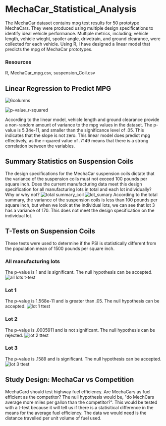 # MechaCar_Statistical_Analysis
The MechaCar dataset contains mpg test results for 50 prototype MechaCars. They were produced using multiple design specifications to identify ideal vehicle performance. Multiple metrics, including; vehicle length, vehicle wieght, spoiler angle, drivetrain, and ground clearance, were collected for each vehicle. Using R, I have designed a linear model that predicts the mpg of MechaCar prototypes. 

### Resources
R, MechaCar_mpg.csv, suspension_Coil.csv

## Linear Regression to Predict MPG
![6columns](https://user-images.githubusercontent.com/99093289/172077224-6e322aa2-c6d4-4e33-8c7d-c11dfc827a7c.PNG)

![p-value_r-squared](https://user-images.githubusercontent.com/99093289/172077222-f48d9fcf-1f47-472a-8d4b-fe5f2bfeacc1.PNG)

According to the linear model, vehicle length and ground clearance provide a non-random amount of variance to the mpg values in the dataset. The p-value is 5.34e-11, and smaller than the significance level of .05. This indicates that the slope is not zero. This linear model does predict mpg effectively, as the r-quared value of .7149 means that there is a strong correlation between the variables.

## Summary Statistics on Suspension Coils
The design specifications for the MechaCar suspension coils dictate that the variance of the suspension coils must not exceed 100 pounds per square inch. Does the current manufacturing data meet this design specification for all manufacturing lots in total and each lot individually? Why or why not?
![total summary_coil](https://user-images.githubusercontent.com/99093289/172078447-e6a0f88b-d531-494b-a9f6-b94eda2a9d42.PNG)
![lot_sumary](https://user-images.githubusercontent.com/99093289/172078629-a0caf9dc-65fb-412f-a3e6-966f686787b8.PNG)
According to the total summary, the variance of the suspension coils is less than 100 pounds per square inch, but when we look at the individual lots, we can see that lot 3 has a variance of 170. This does not meet the design specification on the individual lot. 

## T-Tests on Suspension Coils
These tests were used to determine if the PSI is statistically different from the population mean of 1500 pounds per square inch. 
### All manufacturing lots
The p-value is 1 and is significant. The null hypothesis can be accepted.
![all lots t-test](https://user-images.githubusercontent.com/99093289/172079590-c8f96b51-287c-4077-a65d-98ecbc4146cd.PNG)
### Lot 1
The p-value is 1.568e-11 and is greater than .05. The null hypothesis can be accepted.
![lot 1 ttest](https://user-images.githubusercontent.com/99093289/172079703-17ba6455-0b18-4cdc-9449-d732ee5ca438.PNG)
### Lot 2
The p-value is .0005911 and is not significant. The null hypothesis can be rejected. 
![lot 2 ttest](https://user-images.githubusercontent.com/99093289/172079768-b556dc44-896a-43dc-923f-16d7e5532abb.PNG)
### Lot 3
The p-value is .1589 and is significant. The null hypothesis can be accepted. 
![lot 3 ttest](https://user-images.githubusercontent.com/99093289/172079822-ef58fffb-a751-49ad-83fe-273ed3675931.PNG)

## Study Design: MechaCar vs Competition
MechaCard should test highway fuel efficiency. Are MechaCars as fuel efficient as the competitor? The null hypothesis would be, "do MechCars average more miles per gallon than the competitor?". This would be tested with a t-test because it will tell us if there is a statisitical difference in the means for the average fuel efficiency. The data we would need is the distance travelled per unit volume of fuel used.
